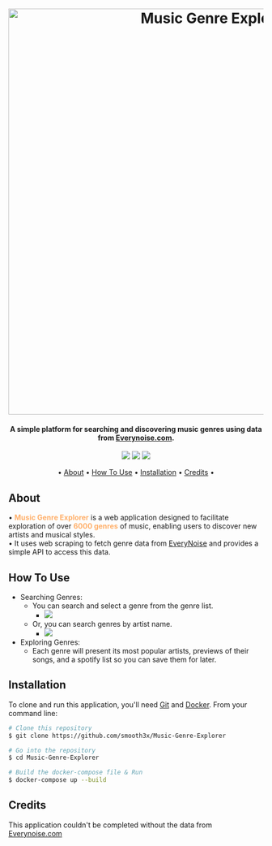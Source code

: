 <h1 align="center">
<img src="https://i.ibb.co/9ynJnTh/logo.png" alt="Music Genre Explorer" width="800">
</h1>

<h4 align="center">A simple platform for searching and discovering music genres using data from <a href="http://everynoise.com">Everynoise.com</a>.</h4>

<p align="center">
  <a href="https://www.python.org/"><img src="https://img.shields.io/badge/-Python-yellow?style=for-the-badge&logo=Python&logoColor=white"></a>
  <a href="https://fastapi.tiangolo.com/"><img src="https://img.shields.io/badge/FastAPI-005571?style=for-the-badge&logo=fastapi"></a>
  <a href="https://streamlit.io/"><img src="https://img.shields.io/badge/-Streamlit-FF4B4B?style=for-the-badge&logo=streamlit&logoColor=white"></a>
</p>

<p align="center">
  • <a href="#About">About</a> •
  <a href="#how-to-use">How To Use</a> •
  <a href="#installation">Installation</a> •
  <a href="#credits">Credits</a> •
</p>

## About

• <span style="color:#FFAF69; font-weight:bold">Music Genre Explorer</span> is a web application designed to facilitate exploration of over <span style="color:#FFAF69; font-weight:bold">6000 genres</span> of music, enabling users to discover new artists and musical styles. <br />
• It uses web scraping to fetch genre data from [EveryNoise](https://everynoise.com/) and provides a simple API to access this data.

## How To Use

- Searching Genres:
  - You can search and select a genre from the genre list.
    - <img src="https://pouch.jumpshare.com/preview/-bRXRDGJ1QivZi_hCLz4LRTRTgubiC3WYm0BK7yhaAqaDA69EaFpivcEq9hyK_hxt4eIeRAytGBN7ouYLN-ePsGv3oxlRWXwN0RlZ6Ir9Ug" style="text-align: left;">
  - Or, you can search genres by artist name.
    - <img src="https://pouch.jumpshare.com/preview/Pbaqp6fkBAoIXayIlgB4WO42jWS3Z2ztAnJ5DLaz7bcxU3-iZHQx19hQNMjiuEift4eIeRAytGBN7ouYLN-ePpAZFgxNutZEWoBfLrVWebA" style="text-align: left;">
- Exploring Genres:
  - Each genre will present its most popular artists, previews of their songs, and a spotify list so you can save them for later.

## Installation

To clone and run this application, you'll need [Git](https://git-scm.com) and [Docker](https://www.docker.com/products/docker-desktop/). From your command line:

```bash
# Clone this repository
$ git clone https://github.com/smooth3x/Music-Genre-Explorer

# Go into the repository
$ cd Music-Genre-Explorer

# Build the docker-compose file & Run
$ docker-compose up --build
```

## Credits

This application couldn't be completed without the data from [Everynoise.com](https://everynoise.com)
